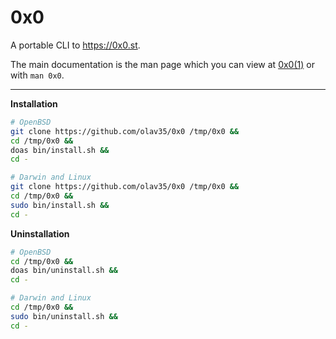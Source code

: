 # 0x0
A portable CLI to https://0x0.st.

The main documentation is the man page which you can view at [0x0(1)](https://github.com/olav35/0x0/raw/master/doc/0x0.1.pdf) or with `man 0x0`.

---

**Installation**
```sh
# OpenBSD
git clone https://github.com/olav35/0x0 /tmp/0x0 &&
cd /tmp/0x0 &&
doas bin/install.sh &&
cd -
```
```sh
# Darwin and Linux
git clone https://github.com/olav35/0x0 /tmp/0x0 &&
cd /tmp/0x0 &&
sudo bin/install.sh &&
cd -
```

**Uninstallation**
```sh
# OpenBSD
cd /tmp/0x0 &&
doas bin/uninstall.sh &&
cd -
```
```sh
# Darwin and Linux
cd /tmp/0x0 &&
sudo bin/uninstall.sh &&
cd -
```
